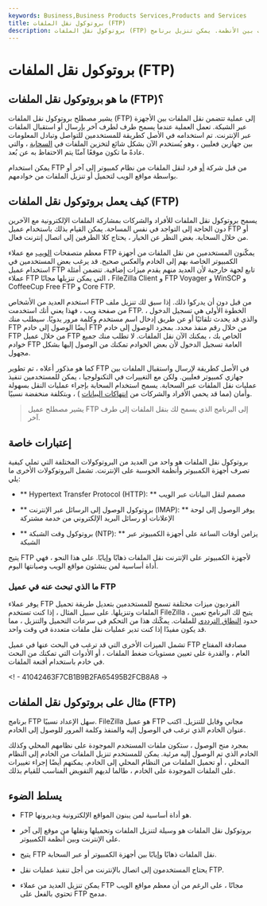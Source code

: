 ```yaml
---
keywords: Business,Business Products Services,Products and Services
title: بروتوكول نقل الملفات (FTP)
description: بروتوكول نقل الملفات (FTP) هو آلية لنقل الملفات بين الأنظمة. يمكن تنزيل برنامج FTP مجانًا.
---
```


# بروتوكول نقل الملفات (FTP)
## ما هو بروتوكول نقل الملفات (FTP)؟

يشير مصطلح بروتوكول نقل الملفات (FTP) إلى عملية تتضمن نقل الملفات بين الأجهزة عبر الشبكة. تعمل العملية عندما يسمح طرف لطرف آخر بإرسال أو استقبال الملفات عبر الإنترنت. تم استخدامه في الأصل كطريقة للمستخدمين للتواصل وتبادل المعلومات بين جهازين فعليين ، وهو يُستخدم الآن بشكل شائع لتخزين الملفات في [السحابة](/cloud-computing) ، والتي عادةً ما تكون موقعًا آمنًا يتم الاحتفاظ به عن بُعد.

يمكن استخدام FTP من قبل شركة [أو](/business) فرد لنقل الملفات من نظام كمبيوتر إلى آخر أو بواسطة مواقع الويب لتحميل أو تنزيل الملفات من خوادمهم.

## كيف يعمل بروتوكول نقل الملفات (FTP)

يسمح بروتوكول نقل الملفات للأفراد والشركات بمشاركة الملفات الإلكترونية مع الآخرين دون الحاجة إلى التواجد في نفس المساحة. يمكن القيام بذلك باستخدام عميل FTP أو من خلال السحابة. بغض النظر عن الخيار ، يحتاج كلا الطرفين إلى اتصال إنترنت فعال.

معظم متصفحات [الويب](/web-20) مع عملاء FTP يمكّنون المستخدمين من نقل الملفات من أجهزة الكمبيوتر الخاصة بهم إلى الخادم والعكس صحيح. قد يرغب بعض المستخدمين في استخدام عميل FTP تابع لجهة خارجية لأن العديد منهم يقدم ميزات إضافية. تتضمن أمثلة عملاء FTP التي يمكن تنزيلها مجانًا ، FileZilla Client و FTP Voyager و WinSCP و CoffeeCup Free FTP و Core FTP.

استخدم العديد من الأشخاص FTP من قبل دون أن يدركوا ذلك. إذا سبق لك تنزيل ملف من صفحة ويب ، فهذا يعني أنك استخدمت FTP. الخطوة الأولى هي تسجيل الدخول ، والذي قد يحدث تلقائيًا أو عن طريق إدخال اسم مستخدم وكلمة مرور يدويًا. سيطلب منك FTP أيضًا الوصول إلى خادم FTP من خلال رقم منفذ محدد. بمجرد الوصول إلى خادم FTP من خلال عميل FTP الخاص بك ، يمكنك الآن نقل الملفات. لا تطلب منك جميع خوادم FTP العامة تسجيل الدخول لأن بعض الخوادم تمكنك من الوصول إليها بشكل مجهول.

كما هو مذكور أعلاه ، تم تطوير FTP في الأصل كطريقة لإرسال واستقبال الملفات بين جهازي كمبيوتر فعليين. ولكن مع التغييرات في التكنولوجيا ، يمكن للمستخدمين تنفيذ عمليات نقل الملفات عبر السحابة. يسمح استخدام السحابة بإجراء عمليات النقل بسهولة وأمان (مما قد يحمي الأفراد والشركات من [انتهاكات البيانات](/data-breach) ) ، وبتكلفة منخفضة نسبيًا.

> يشير مصطلح عميل FTP إلى البرنامج الذي يسمح لك بنقل الملفات إلى طرف آخر.

>

## إعتبارات خاصة

بروتوكول نقل الملفات هو واحد من العديد من البروتوكولات المختلفة التي تملي كيفية تصرف أجهزة الكمبيوتر وأنظمة الحوسبة على الإنترنت. تشمل البروتوكولات الأخرى ما يلي:

- ** Hypertext Transfer Protocol (HTTP): ** مصمم لنقل البيانات عبر الويب

- ** بروتوكول الوصول إلى الرسائل عبر الإنترنت (IMAP): ** يوفر الوصول إلى لوحة الإعلانات أو رسائل البريد الإلكتروني من خدمة مشتركة

- ** بروتوكول وقت الشبكة (NTP): ** يزامن أوقات الساعة على أجهزة الكمبيوتر عبر الشبكة

يتيح FTP لأجهزة الكمبيوتر على الإنترنت نقل الملفات ذهابًا وإيابًا. على هذا النحو ، فهي أداة أساسية لمن ينشئون مواقع الويب وصيانتها اليوم.

### ما الذي تبحث عنه في عميل FTP

يوفر عملاء FTP الفرديون ميزات مختلفة تسمح للمستخدمين بتعديل طريقة تحميل الملفات وتنزيلها. على سبيل المثال ، إذا كنت تستخدم FileZilla ، يتيح لك البرنامج تعيين حدود [النطاق الترددي](/bandwidth) للملفات. يمكّنك هذا من التحكم في سرعات التحميل والتنزيل ، مما قد يكون مفيدًا إذا كنت تدير عمليات نقل ملفات متعددة في وقت واحد.

تشمل الميزات الأخرى التي قد ترغب في البحث عنها في عميل FTP مصادقة المفتاح العام ، والقدرة على تعيين مستويات ضغط الملفات ، أو الأدوات التي تمكنك من البحث في خادم باستخدام أقنعة الملفات.

<! - 41042463F7CB1B9B2FA65495B2FCB8A8 ->

## مثال على بروتوكول نقل الملفات (FTP)

برنامج FTP سهل الإعداد نسبيًا. FileZilla هو عميل FTP مجاني وقابل للتنزيل. اكتب عنوان الخادم الذي ترغب في الوصول إليه والمنفذ وكلمة المرور للوصول إلى الخادم.

بمجرد منح الوصول ، ستكون ملفات المستخدم الموجودة على نظامهم المحلي وكذلك الخادم الذي تم الوصول إليه مرئية. يمكن للمستخدم تنزيل الملفات من الخادم إلى النظام المحلي ، أو تحميل الملفات من النظام المحلي إلى الخادم. يمكنهم أيضًا إجراء تغييرات على الملفات الموجودة على الخادم ، طالما لديهم التفويض المناسب للقيام بذلك.

## يسلط الضوء

- FTP هو أداة أساسية لمن يبنون المواقع الإلكترونية ويديرونها.

- بروتوكول نقل الملفات هو وسيلة لتنزيل الملفات وتحميلها ونقلها من موقع إلى آخر على الإنترنت وبين أنظمة الكمبيوتر.

- يتيح FTP نقل الملفات ذهابًا وإيابًا بين أجهزة الكمبيوتر أو عبر السحابة.

- يحتاج المستخدمون إلى اتصال بالإنترنت من أجل تنفيذ عمليات نقل FTP.

- يمكن تنزيل العديد من عملاء FTP مجانًا ، على الرغم من أن معظم مواقع الويب تحتوي بالفعل على FTP مدمج.

